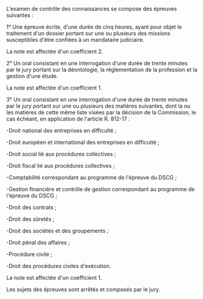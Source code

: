L'examen de contrôle des connaissances se compose des épreuves suivantes :  

  

1° Une épreuve écrite, d'une durée de cinq heures, ayant pour objet le traitement d'un dossier portant sur une ou plusieurs des missions susceptibles d'être confiées à un mandataire judiciaire.  

  

La note est affectée d'un coefficient 2.  

  

2° Un oral consistant en une interrogation d'une durée de trente minutes par le jury portant sur la déontologie, la réglementation de la profession et la gestion d'une étude.  

  

La note est affectée d'un coefficient 1.  

  

3° Un oral consistant en une interrogation d'une durée de trente minutes par le jury portant sur une ou plusieurs des matières suivantes, dont la ou les matières de cette même liste visées par la décision de la Commission, le cas échéant, en application de l'article R. 812-17 :



  

-Droit national des entreprises en difficulté ;  

  

-Droit européen et international des entreprises en difficulté ;  

  

-Droit social lié aux procédures collectives ;  

  

-Droit fiscal lié aux procédures collectives ;  

  

-Comptabilité correspondant au programme de l'épreuve du DSCG ;  

  

-Gestion financière et contrôle de gestion correspondant au programme de l'épreuve du DSCG ;  

  

-Droit des contrats ;  

  

-Droit des sûretés ;  

  

-Droit des sociétés et des groupements ;  

  

-Droit pénal des affaires ;  

  

-Procédure civile ;  

  

-Droit des procédures civiles d'exécution.



  

La note est affectée d'un coefficient 1.  

  

Les sujets des épreuves sont arrêtés et composés par le jury.

